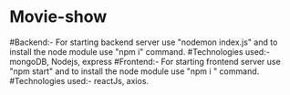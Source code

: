 # Movie-show
#Backend:- 
  For starting backend server use "nodemon index.js" and to install the node module use "npm i" command.
  #Technologies used:-
    mongoDB, Nodejs, express
 #Frontend:-
  For starting frontend server use "npm start" and to install the node module use "npm i " command.
  #Technologies used:-
    reactJs, axios.
